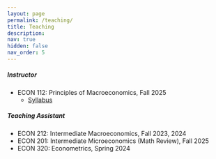 ```yaml
---
layout: page
permalink: /teaching/
title: Teaching
description: 
nav: true
hidden: false
nav_order: 5
---
```

##### Instructor
* ECON 112: Principles of Macroeconomics, Fall 2025
  * [Syllabus](https://github.com/michellejtao/econ112/blob/main/ECON112_Syllabus.pdf) 

##### Teaching Assistant 
* ECON 212: Intermediate Macroeconomics, Fall 2023, 2024
* ECON 201: Intermediate Microeconomics (Math Review), Fall 2025
* ECON 320: Econometrics, Spring 2024 
